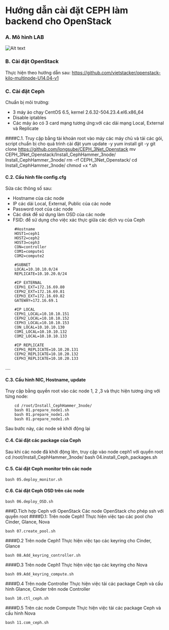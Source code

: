 ﻿# Hướng dẫn cài đặt CEPH làm backend cho OpenStack

### A. Mô hình LAB

![Alt text](hhttp://i.imgur.com/uvZRhNI.jpg)

### B. Cài đặt OpenStack
Thực hiện theo hướng dẫn sau:
https://github.com/vietstacker/openstack-kilo-multinode-U14.04-v1


### C. Cài đặt Ceph
Chuẩn bị môi trường:
- 3 máy ảo chạy CentOS 6.5, kernel 2.6.32-504.23.4.el6.x86_64
- Disable iptables
- Các máy ảo có 3 card mạng tương ứng:với các dải mạng Local, External và Replicate
	

####C.1. Truy cập bằng tài khoản root vào máy các máy chủ và tải các gói, script chuẩn bị cho quá trình cài đặt
	yum update -y
	yum install git -y
	git clone https://github.com/longsube/CEPH_3Net_Openstack
	mv CEPH_3Net_Openstack/Install_CephHammer_3node/ Install_CephHammer_3node/
	rm -rf CEPH_3Net_Openstack/
	cd Install_CephHammer_3node/
	chmod +x *.sh

#### C.2. Cấu hình file config.cfg
Sửa các thông số sau:
- Hostname của các node
- IP các dải Local, External, Public của các node
- Password root của các node
- Các disk để sử dụng làm OSD của các node
- FSID: để sử dụng cho việc xác thực giữa các dịch vụ của Ceph
```
	#Hostname
	HOST1=ceph1
	HOST2=ceph2
	HOST3=ceph3
	CON=controller
	COM1=compute1
	COM2=compute2

	#SUBNET
	LOCAL=10.10.10.0/24
	REPLICATE=10.10.20.0/24

	#IP EXTERNAL
	CEPH1_EXT=172.16.69.80
	CEPH2_EXT=172.16.69.81
	CEPH3_EXT=172.16.69.82
	GATEWAY=172.16.69.1

	#IP LOCAL
	CEPH1_LOCAL=10.10.10.151
	CEPH2_LOCAL=10.10.10.152
	CEPH3_LOCAL=10.10.10.153
	CON_LOCAL=10.10.10.130
	COM1_LOCAL=10.10.10.132
	COM2_LOCAL=10.10.10.133

	#IP REPLICATE
	CEPH1_REPLICATE=10.10.20.131
	CEPH2_REPLICATE=10.10.20.132
	CEPH3_REPLICATE=10.10.20.133
```	
....

#### C.3. Cấu hình NIC, Hostname, update
Truy cập bằng quyền root vào các node 1, 2 ,3 và thực hiện tương ứng với từng node:
```
	cd /root/Install_CephHammer_3node/
    bash 01.prepare_node1.sh
    bash 01.prepare_node1.sh
    bash 01.prepare_node1.sh
```
Sau bước này, các node sẽ khởi động lại
	
#### C.4. Cài đặt các package của Ceph
Sau khi các node đã khởi động lên, truy cập vào node ceph1 với quyền root
	cd /root/Install_CephHammer_3node/
	bash 04.install_Ceph_packages.sh
	
#### C.5. Cài đặt Ceph monitor trên các node
	bash 05.deploy_monitor.sh
    
#### C.6. Cài đặt Ceph OSD trên các node
    bash 06.deploy_OSD.sh

###D.Tích hợp Ceph với OpenStack
Các node OpenStack cho phép ssh với quyền root
####D.1: Trên node Ceph1
Thực hiện việc tạo các pool cho Cinder, Glance, Nova

	bash 07.create_pool.sh
	
####D.2 Trên node Ceph1
Thực hiện việc tạo các keyring cho Cinder, Glance

	bash 08.Add_keyring_controller.sh
	
####D.3 Trên node Ceph1
Thực hiện việc tạo các keyring cho Nova

	bash 09.Add_keyring_compute.sh
	
####D.4 Trên node Controller
Thực hiện việc tải các package Ceph và cấu hình Glance, Cinder trên node Controller

	bash 10.ctl_ceph.sh
	
####D.5 Trên các node Compute
Thực hiện việc tải các package Ceph và cấu hình Nova

	bash 11.com_ceph.sh
	
